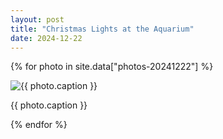 ```yaml
---
layout: post
title: "Christmas Lights at the Aquarium"
date: 2024-12-22
---
```


{% for photo in site.data["photos-20241222"] %}
  <div>
    <img src="{{ site.baseurl }}/photos/{{ photo.file }}" alt="{{ photo.caption }}">
    <p>{{ photo.caption }}</p>
  </div>
{% endfor %}